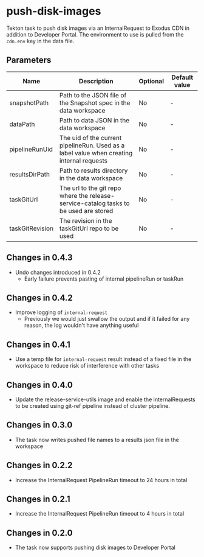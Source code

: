 # push-disk-images

Tekton task to push disk images via an InternalRequest to Exodus CDN in addition to Developer Portal.
The environment to use is pulled from the `cdn.env` key in the data file.

## Parameters

| Name                     | Description                                                                               | Optional | Default value |
|--------------------------|-------------------------------------------------------------------------------------------|----------|---------------|
| snapshotPath             | Path to the JSON file of the Snapshot spec in the data workspace                          | No       | -             |
| dataPath                 | Path to data JSON in the data workspace                                                   | No       | -             |
| pipelineRunUid           | The uid of the current pipelineRun. Used as a label value when creating internal requests | No       | -             |
| resultsDirPath           | Path to results directory in the data workspace                                           | No       | -             |
| taskGitUrl               | The url to the git repo where the release-service-catalog tasks to be used are stored     | No       | -             |
| taskGitRevision          | The revision in the taskGitUrl repo to be used                                            | No       | -             |

## Changes in 0.4.3
* Undo changes introduced in 0.4.2
  * Early failure prevents pasting of internal pipelineRun or taskRun

## Changes in 0.4.2
* Improve logging of `internal-request`
  * Previously we would just swallow the output and if it failed for any reason, the log wouldn't have anything useful

## Changes in 0.4.1
* Use a temp file for `internal-request` result instead of a fixed file in the workspace to reduce risk
  of interference with other tasks

## Changes in 0.4.0
* Update the release-service-utils image and enable the internalRequests
  to be created using git-ref pipeline instead of cluster pipeline.

## Changes in 0.3.0
* The task now writes pushed file names to a results json file in the workspace

## Changes in 0.2.2
* Increase the InternalRequest PipelineRun timeout to 24 hours in total

## Changes in 0.2.1
* Increase the InternalRequest PipelineRun timeout to 4 hours in total

## Changes in 0.2.0
* The task now supports pushing disk images to Developer Portal
